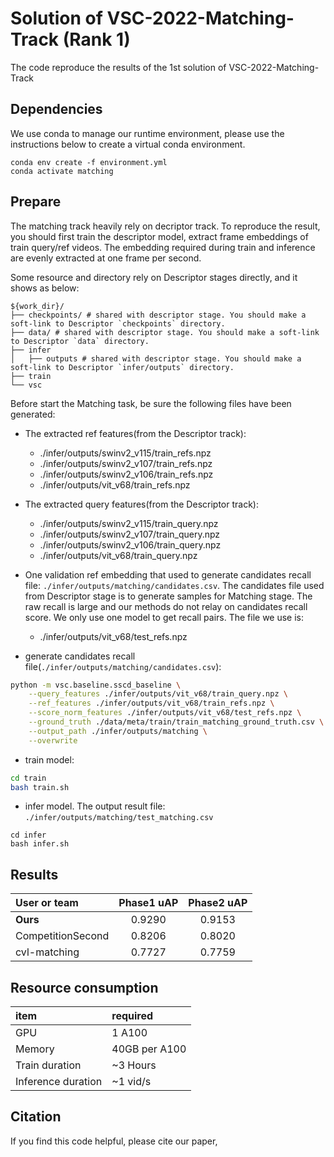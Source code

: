 # Solution of VSC-2022-Matching-Track (Rank 1)
The code reproduce the results of the 1st solution of VSC-2022-Matching-Track

## Dependencies
We use conda to manage our runtime environment, please use the instructions below to create a virtual conda environment.
```
conda env create -f environment.yml
conda activate matching
```

## Prepare

The matching track heavily rely on decriptor track. To reproduce the result, you should first train the descriptor model, extract frame embeddings of train query/ref videos. The embedding required during train and inference are evenly extracted at one frame per second.   

Some resource and directory rely on Descriptor stages directly, and it shows as below:

```
${work_dir}/
├── checkpoints/ # shared with descriptor stage. You should make a soft-link to Descriptor `checkpoints` directory.
├── data/ # shared with descriptor stage. You should make a soft-link to Descriptor `data` directory.
├── infer
│   ├── outputs # shared with descriptor stage. You should make a soft-link to Descriptor `infer/outputs` directory.
├── train 
└── vsc
```

Before start the Matching task, be sure the following files have been generated:

- The extracted ref features(from the Descriptor track):
    - ./infer/outputs/swinv2_v115/train_refs.npz
    - ./infer/outputs/swinv2_v107/train_refs.npz
    - ./infer/outputs/swinv2_v106/train_refs.npz
    - ./infer/outputs/vit_v68/train_refs.npz

- The extracted query features(from the Descriptor track):
   - ./infer/outputs/swinv2_v115/train_query.npz
   - ./infer/outputs/swinv2_v107/train_query.npz
   - ./infer/outputs/swinv2_v106/train_query.npz
   - ./infer/outputs/vit_v68/train_query.npz

- One validation ref embedding that used to generate candidates recall file: `./infer/outputs/matching/candidates.csv`. The candidates file used from Descriptor stage is to generate samples for Matching stage. The raw recall is large and our methods do not relay on candidates recall score. We only use one model to get recall pairs. The file we use is:
    - ./infer/outputs/vit_v68/test_refs.npz

- generate candidates recall file(`./infer/outputs/matching/candidates.csv`): 

``` bash
python -m vsc.baseline.sscd_baseline \
    --query_features ./infer/outputs/vit_v68/train_query.npz \
    --ref_features ./infer/outputs/vit_v68/train_refs.npz \
    --score_norm_features ./infer/outputs/vit_v68/test_refs.npz \
    --ground_truth ./data/meta/train/train_matching_ground_truth.csv \
    --output_path ./infer/outputs/matching \
    --overwrite

```

- train model:

```bash
cd train
bash train.sh
```

- infer model. The output result file: `./infer/outputs/matching/test_matching.csv`
```
cd infer
bash infer.sh
```

## Results
| User or team | Phase1 uAP |  Phase2 uAP |
| :----| :----:|:----: |
| **Ours** | 0.9290 | 0.9153|
| CompetitionSecond | 0.8206 | 0.8020 |
| cvl-matching | 0.7727 | 0.7759 |



## Resource consumption

|item |required  |
| :---| :----|
| GPU | 1 A100 |
| Memory | 40GB per A100|
| Train duration | ~3 Hours | 
| Inference duration | ~1 vid/s | 

## Citation
If you find this code helpful, please cite our paper,
```

```